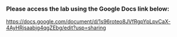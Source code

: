 ### Please access the lab using the Google Docs link below:

https://docs.google.com/document/d/1s96roteo8JVfRgpYpLpvCaX-4AyHRjsaabjg4qgZEbg/edit?usp=sharing
